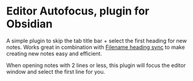 # Editor Autofocus, plugin for Obsidian

A simple plugin to skip the tab title bar + select the first heading for new notes. Works great in combination with [Filename heading sync](https://github.com/dvcrn/obsidian-filename-heading-sync) to make creating new notes easy and efficient.

When opening notes with 2 lines or less, this plugin will focus the editor window and select the first line for you.

